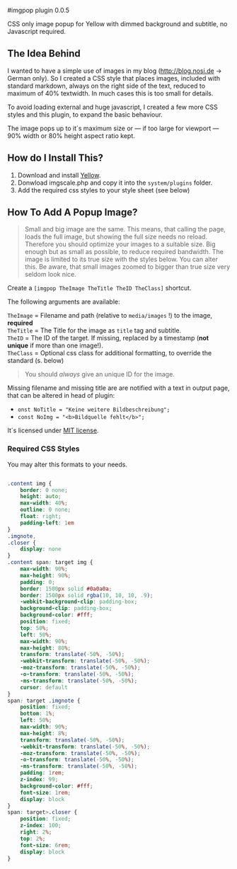 #imgpop plugin 0.0.5

CSS only image popup for Yellow with dimmed background and subtitle, no Javascript required.

## The Idea Behind

I wanted to have a simple use of images in my blog (http://blog.nosi.de → German only). So I created a CSS style that places images, included with standard markdown, always on the right side of the text, reduced to maximum of 40% textwidth. In much cases this is too small for details.

To avoid loading external and huge javascript, I created a few more CSS styles and this plugin, to expand the basic behaviour.

The image pops up to it´s maximum size or — if too large for viewport — 90% width or 80% height aspect ratio kept.

## How do I Install This?

1. Download and install [Yellow](https://github.com/datenstrom/yellow/).
1. Donwload imgscale.php and copy it into the `system/plugins` folder.
1. Add the required css styles to your style sheet (see below)

## How To Add A Popup Image?

> Small and big image are the same. This means, that calling the page, loads the full image, but showing the full size needs no reload. Therefore you should optimize your images to a suitable size. Big enough but as small as possible, to reduce required bandwidth. The image is limited to its true size with the styles below. You can alter this. Be aware, that small images zoomed to bigger than true size very seldom look nice.


Create a `[imgpop TheImage TheTitle TheID TheClass]` shortcut.

The following arguments are available:

`TheImage` = Filename and path (relative to `media/images` !) to the image, **required**     
`TheTitle` = The Title for the image as `title` tag and subtitle.     
`TheID` = The ID of the target. If missing, replaced by a timestamp (**not unique** if more than one image!).      
`TheClass` =  Optional css class for additional formatting, to override the standard (s. below)

> You should *always* give an unique ID for the image.

Missing filename and missing title are are notified with a text in output page, that can be altered in head of plugin:

- `onst NoTitle = "Keine weitere Bildbeschreibung";` 
- `const NoImg = "<b>Bildquelle fehlt</b>";`



It´s licensed under [MIT license](http://opensource.org/licenses/MIT).


### Required CSS Styles

You may alter this formats to your needs.


~~~.css

.content img {
    border: 0 none;
    height: auto;
    max-width: 40%;
    outline: 0 none;
    float: right;
    padding-left: 1em
}
.imgnote,
.closer {
    display: none
}
.content span: target img {
    max-width: 90%;
    max-height: 90%;
    padding: 0;
    border: 1500px solid #0a0a0a;
    border: 1500px solid rgba(10, 10, 10, .9);
    -webkit-background-clip: padding-box;
    background-clip: padding-box;
    background-color: #fff;
    position: fixed;
    top: 50%;
    left: 50%;
    max-width: 90%;
    max-height: 80%;
    transform: translate(-50%, -50%);
    -webkit-transform: translate(-50%, -50%);
    -moz-transform: translate(-50%, -50%);
    -o-transform: translate(-50%, -50%);
    -ms-transform: translate(-50%, -50%);
    cursor: default
}
span: target .imgnote {
    position: fixed;
    bottom: 1%;
    left: 50%;
    max-width: 90%;
    max-height: 8%;
    transform: translate(-50%, -50%);
    -webkit-transform: translate(-50%, -50%);
    -moz-transform: translate(-50%, -50%);
    -o-transform: translate(-50%, -50%);
    -ms-transform: translate(-50%, -50%);
    padding: 1rem;
    z-index: 99;
    background-color: #fff;
    font-size: 1rem;
    display: block
}
span: target>.closer {
    position: fixed;
    z-index: 100;
    right: 2%;
    top: 2%;
    font-size: 6rem;
    display: block
}

~~~
